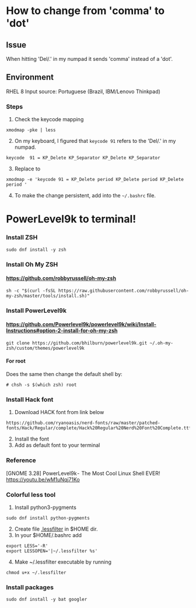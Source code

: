 # How to change from 'comma' to 'dot'
## Issue
When hitting 'Del/.' in my numpad it sends 'comma' instead of a 'dot'.
## Environment
RHEL 8
Input source: Portuguese (Brazil, IBM/Lenovo Thinkpad)
### Steps
1. Check the keycode mapping
~~~
xmodmap -pke | less
~~~
2. On my keyboard, I figured that `keycode 91` refers to the 'Del/.' in my numpad.
~~~
keycode  91 = KP_Delete KP_Separator KP_Delete KP_Separator
~~~

3. Replace to
~~~
xmodmap -e 'keycode 91 = KP_Delete period KP_Delete period KP_Delete period '
~~~
4. To make the change persistent, add into the `~/.bashrc` file.

# PowerLevel9k to terminal!
### Install ZSH
~~~
sudo dnf install -y zsh
~~~

### Install Oh My ZSH
#### https://github.com/robbyrussell/oh-my-zsh
~~~
sh -c "$(curl -fsSL https://raw.githubusercontent.com/robbyrussell/oh-my-zsh/master/tools/install.sh)"
~~~
### Install PowerLevel9k
#### https://github.com/Powerlevel9k/powerlevel9k/wiki/Install-Instructions#option-2-install-for-oh-my-zsh
~~~
git clone https://github.com/bhilburn/powerlevel9k.git ~/.oh-my-zsh/custom/themes/powerlevel9k
~~~
#### For root
Does the same then change the default shell by:
~~~
# chsh -s $(which zsh) root
~~~
### Install Hack font
1. Download HACK font from link below
~~~
https://github.com/ryanoasis/nerd-fonts/raw/master/patched-fonts/Hack/Regular/complete/Hack%20Regular%20Nerd%20Font%20Complete.ttf
~~~

2. Install the font
3. Add as default font to your terminal

### Reference
[GNOME 3.28] PowerLevel9k -  The Most Cool Linux Shell EVER!
https://youtu.be/wM1uNqj71Ko

### Colorful less tool

1. Install python3-pygments
~~~
sudo dnf install python-pygments
~~~ 
2. Create file [.lessfilter](https://raw.githubusercontent.com/ehvs/vim_bash_settings/master/.lessfilter) in $HOME dir.
3. In your $HOME/.bashrc add
~~~
export LESS='-R'
export LESSOPEN='|~/.lessfilter %s'
~~~ 
4. Make ~/.lessfilter executable by running
~~~ 
chmod u+x ~/.lessfilter
~~~ 

### Install packages

~~~
sudo dnf install -y bat googler
~~~
